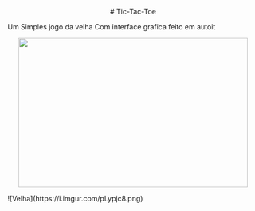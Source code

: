 <p align="center">
# Tic-Tac-Toe

Um Simples jogo da velha Com interface grafica feito
em autoit
</p>

<p align="center">
  <img width="460" height="300" src="http://www.fillmurray.com/460/300">
</p>
![Velha](https://i.imgur.com/pLypjc8.png)

